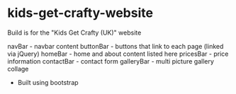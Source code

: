 # kids-get-crafty-website

Build is for the "Kids Get Crafty (UK)" website

navBar - navbar content
buttonBar - buttons that link to each page (linked via jQuery)
homeBar - home and about content listed here
pricesBar - price information
contactBar - contact form
galleryBar - multi picture gallery collage 


* Built using bootstrap
